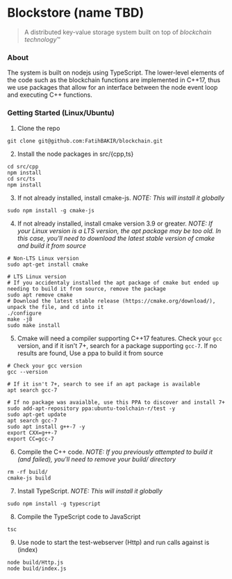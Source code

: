 # Blockstore (name TBD)

>A distributed key-value storage system built on top of *blockchain technology*™

### About

The system is built on nodejs using TypeScript. The lower-level elements of the code such as the blockchain functions are implemented in C++17, thus we use packages that allow for an interface between the node event loop and executing C++ functions.

### Getting Started (Linux/Ubuntu)

1. Clone the repo
```
git clone git@github.com:FatihBAKIR/blockchain.git
```

2. Install the node packages in src/{cpp,ts}
```
cd src/cpp
npm install
cd src/ts
npm install
```

3. If not already installed, install cmake-js. *NOTE: This will install it globally*
```
sudo npm install -g cmake-js
```

4. If not already installed, install cmake version 3.9 or greater. *NOTE: If your Linux version is a LTS version, the apt package may be too old. In this case, you'll need to download the latest stable version of cmake and build it from source*
```
# Non-LTS Linux version
sudo apt-get install cmake

# LTS Linux version
# If you accidentaly installed the apt package of cmake but ended up needing to build it from source, remove the package
sudo apt remove cmake
# Download the latest stable release (https://cmake.org/download/), unpack the file, and cd into it
./configure
make -j8
sudo make install
```

5. Cmake will need a compiler supporting C++17 features. Check your `gcc` version, and if it isn't 7+, search for a package supporting `gcc-7`. If no results are found, Use a ppa to build it from source
```
# Check your gcc version
gcc --version

# If it isn't 7+, search to see if an apt package is available
apt search gcc-7

# If no package was avaialble, use this PPA to discover and install 7+
sudo add-apt-repository ppa:ubuntu-toolchain-r/test -y
sudo apt-get update
apt search gcc-7
sudo apt install g++-7 -y
export CXX=g++-7
export CC=gcc-7
```

6. Compile the C++ code. *NOTE: If you previously attempted to build it (and failed), you'll need to remove your build/ directory*
```
rm -rf build/
cmake-js build
```

7. Install TypeScript. *NOTE: This will install it globally*
```
sudo npm install -g typescript
```

8. Compile the TypeScript code to JavaScript
```
tsc
```

9. Use node to start the test-webserver (Http) and run calls against is (index)
```
node build/Http.js
node build/index.js
```
